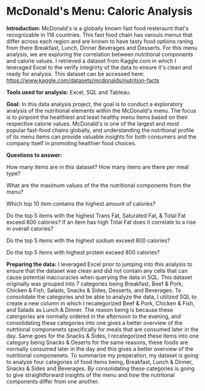 # McDonald's Menu: Caloric Analysis

**Introduction:** McDonald's is a globally known fast food resteraunt that's recognizable in 118 countries. This fast food chain has varouis menus that differ across each region and are known to have tasty food options raning from there Breakfast, Lunch, Dinner Beverages and Desserts. For this menu analysis, we are exploring the correlation between nutritional components and calorie values. I retrieved a dataset from Kaggle.com in which I leveraged Excel to the verify integrirty of the data to ensure it's clean and ready for analysis. This dataset can be accessed here: https://www.kaggle.com/datasets/mcdonalds/nutrition-facts 

**Tools used for analysis:** Excel, SQL and Tableau.

**Goal:** In this data analysis project, the goal is to conduct a exploratory analysis of the nutritional elements within the McDonald's menu. The focus is to pinpoint the healthiest and least healthy menu items based on their respective calorie values. McDonald's is one of the largest and most popular fast-food chains globally, and understanding the nutritional profile of its menu items can provide valuable insights for both consumers and the company itself in promoting healthier food choices.

**Questions to answer:**

How many items are in this dataset? How many items are there per meal type?

What are the maximum values of the the nutritional components from the menu?

Which top 10 item contains the highest amount of calories?

Do the top 5 items with the highest Trans Fat, Saturated Fat, & Total Fat exceed 800 calories? If an item has high Total Fat does it correlate to a rise in overall calories?

Do the top 5 items with the highest sodium exceed 800 calories? 

Do the top 5 items with highest protein exceed 800 calories? 





**Preparing the data:** I leveraged Excel prior to jumping into this analysis to ensure that the dataset was clean and did not contain any cells that can cause potential inaccuracies when querying the data in SQL. This dataset originally was grouped into 7 categories being Breakfast, Beef & Pork, Chicken & Fish, Salads, Snacks & Sides, Desserts, and Beverages. To consolidate the categories and be able to analyze the data, I utilized SQL to create a new column in which I recategorized Beef & Pork, Chicken & Fish, and Salads as Lunch & Dinner. The reason being is because these catergories are normally ordered in the afternoon to the evening, and consolidating these categories into one gives a better overview of the nutrtional componenets specifically for meals that are consumed later in the day. Same goes for the Snacks & Sides, I recategorized these items into one category being Snacks & Deserts for the same reasons, these foods are normally consumed later in the day and this gives a better overview of the nutritional componenets. To summarize my preperation, my dataset is going to analyze four categories of food items being, Breakfast, Lunch & Dinner, Snacks & Sides and Beverages. By consolidating these categories is going to give straightforward insights of the menu and how the nutritonal components differ from one another.
